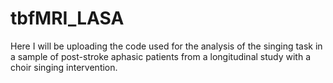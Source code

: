 # tbfMRI_LASA

Here I will be uploading the code used for the analysis of the singing task in a sample of post-stroke aphasic patients from a longitudinal study with a choir singing intervention. 
